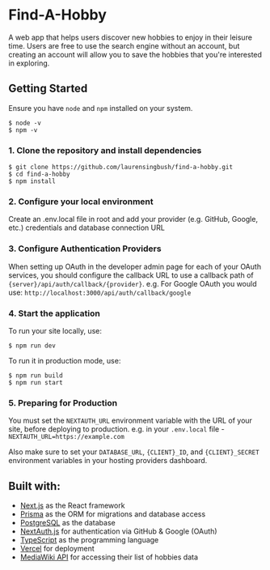 # Find-A-Hobby

A web app that helps users discover new hobbies to enjoy in their leisure time. Users are free to use the search engine without an account, but creating an account will allow you to save the hobbies that you're interested in exploring.

## Getting Started

Ensure you have `node` and `npm` installed on your system.

```terminal
$ node -v
$ npm -v
```

### 1. Clone the repository and install dependencies

```terminal
$ git clone https://github.com/laurensingbush/find-a-hobby.git
$ cd find-a-hobby
$ npm install
```

### 2. Configure your local environment

Create an .env.local file in root and add your provider (e.g. GitHub, Google, etc.) credentials and database connection URL

### 3. Configure Authentication Providers

When setting up OAuth in the developer admin page for each of your OAuth services, you should configure the callback URL to use a callback path of `{server}/api/auth/callback/{provider}`.
e.g. For Google OAuth you would use: `http://localhost:3000/api/auth/callback/google`

### 4. Start the application

To run your site locally, use:

```terminal
$ npm run dev
```

To run it in production mode, use:

```terminal
$ npm run build
$ npm run start
```

### 5. Preparing for Production

You must set the `NEXTAUTH_URL` environment variable with the URL of your site, before deploying to production.
e.g. in your `.env.local` file - `NEXTAUTH_URL=https://example.com`

Also make sure to set your `DATABASE_URL`, `{CLIENT}_ID`, and `{CLIENT}_SECRET` environment variables in your hosting providers dashboard.

## Built with:

- [Next.js](https://nextjs.org/) as the React framework
- [Prisma](https://www.prisma.io/) as the ORM for migrations and database access
- [PostgreSQL](https://www.postgresql.org/) as the database
- [NextAuth.js](https://next-auth.js.org/) for authentication via GitHub & Google (OAuth)
- [TypeScript](https://www.typescriptlang.org/) as the programming language
- [Vercel](https://vercel.com) for deployment
- [MediaWiki API](https://www.mediawiki.org/wiki/API:Main_page) for accessing their list of hobbies data
